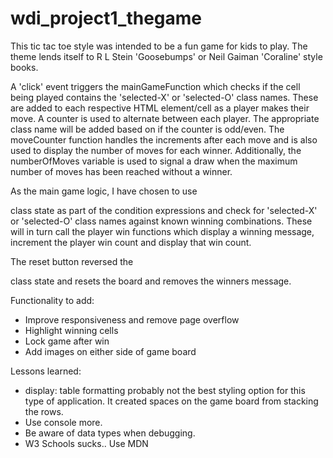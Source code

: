 # wdi_project1_thegame

This tic tac toe style was intended to be a fun game for kids to play. The theme lends itself to
R L Stein 'Goosebumps' or Neil Gaiman 'Coraline' style books.

A 'click' event triggers the mainGameFunction which checks if the cell being played contains the 'selected-X' or 'selected-O' class names. These are added to each respective HTML element/cell as a player makes their move. A counter
is used to alternate between each player. The appropriate class name will be added based on if the counter is
odd/even. The moveCounter function handles the increments after each move and is also used to display the number of moves for each winner. Additionally, the numberOfMoves variable is used to signal a draw when the maximum number of moves has been reached without a winner.

As the main game logic, I have chosen to use <div> class state as part of the condition expressions and check for 'selected-X' or 'selected-O' class names against known winning combinations. These will in turn call the player win functions which display a winning message, increment the player win count and display that win count.

The reset button reversed the <div> class state and resets the board and removes the winners message.

Functionality to add:
- Improve responsiveness and remove page overflow
- Highlight winning cells
- Lock game after win
- Add images on either side of game board

Lessons learned:
- display: table formatting probably not the best styling option for this type of application.
  It created spaces on the game board from stacking the rows.
- Use console more.
- Be aware of data types when debugging.
- W3 Schools sucks.. Use MDN
